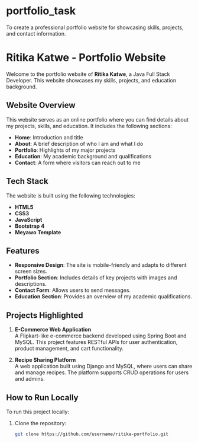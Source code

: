 # portfolio_task
To create a professional portfolio website for showcasing skills, projects, and contact information.
# Ritika Katwe - Portfolio Website

Welcome to the portfolio website of **Ritika Katwe**, a Java Full Stack Developer. This website showcases my skills, projects, and education background.

## Website Overview

This website serves as an online portfolio where you can find details about my projects, skills, and education. It includes the following sections:

- **Home**: Introduction and title
- **About**: A brief description of who I am and what I do
- **Portfolio**: Highlights of my major projects
- **Education**: My academic background and qualifications
- **Contact**: A form where visitors can reach out to me

## Tech Stack

The website is built using the following technologies:

- **HTML5**
- **CSS3**
- **JavaScript**
- **Bootstrap 4**
- **Meyawo Template**

## Features

- **Responsive Design**: The site is mobile-friendly and adapts to different screen sizes.
- **Portfolio Section**: Includes details of key projects with images and descriptions.
- **Contact Form**: Allows users to send messages.
- **Education Section**: Provides an overview of my academic qualifications.

## Projects Highlighted

1. **E-Commerce Web Application**  
   A Flipkart-like e-commerce backend developed using Spring Boot and MySQL. This project features RESTful APIs for user authentication, product management, and cart functionality.

2. **Recipe Sharing Platform**  
   A web application built using Django and MySQL, where users can share and manage recipes. The platform supports CRUD operations for users and admins.

## How to Run Locally

To run this project locally:

1. Clone the repository:

   ```bash
   git clone https://github.com/username/ritika-portfolio.git
